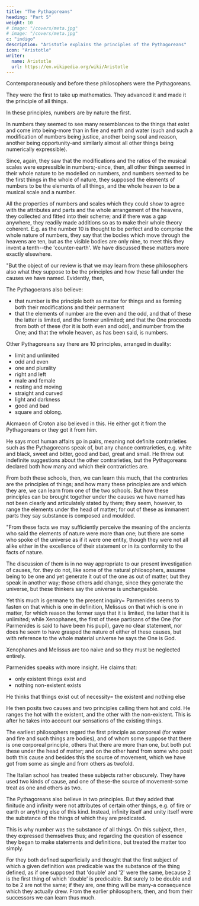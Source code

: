```yaml
---
title: "The Pythagoreans"
heading: "Part 5"
weight: 10
# image: "/covers/meta.jpg"
# image: "/covers/meta.jpg"
c: "indigo"
description: "Aristotle explains the principles of the Pythagoreans"
icon: "Aristotle"
writer:
  name: Aristotle
  url: https://en.wikipedia.org/wiki/Aristotle
---
```




Contemporaneously and before these philosophers were the Pythagoreans. 

They were the first to take up mathematics. They advanced it and made it the principle of all things. 

In these principles, numbers are by nature the first. 

In numbers they seemed to see many resemblances to the things that exist and come into being-more than in fire and earth and water (such and such a modification of numbers being justice, another being soul and reason, another being opportunity-and similarly almost all other things being numerically expressible).

Since, again, they saw that the modifications and the ratios of the musical scales were expressible in numbers;-since, then, all other things seemed in their whole nature to be modelled on numbers, and numbers seemed to be the first things in the whole of nature, they supposed the elements of numbers to be the elements of all things, and the whole heaven to be a musical scale and a number. 

All the properties of numbers and scales which they could show to agree with the attributes and parts and the whole arrangement of the heavens, they collected and fitted into their scheme; and if there was a gap anywhere, they readily made additions so as to make their whole theory coherent. E.g. as the number 10 is thought to be perfect and to comprise the whole nature of numbers, they say that the bodies which move through the heavens are ten, but as the visible bodies are only nine, to meet this they invent a tenth--the 'counter-earth'. We have discussed these matters more exactly elsewhere.

"But the object of our review is that we may learn from these philosophers also what they suppose to be the principles and how these fall under the causes we have named. Evidently, then, 

The Pythagoerans also believe:
- that number is the principle both as matter for things and as forming both their modifications and their permanent 
- that the elements of number are the even and the odd, and that of these the latter is limited, and the former unlimited; and that the One proceeds from both of these (for it is both even and odd), and number from the One; and that the whole heaven, as has been said, is numbers.

Other Pythagoreans say there are 10 principles, arranged in duality:
- limit and unlimited
- odd and even
- one and plurality
- right and left
- male and female
- resting and moving
- straight and curved
- light and darkness
- good and bad
- square and oblong. 

Alcmaeon of Croton also believed in this. He either got it from the Pythagoreans or they got it from him. 

He says most human affairs go in pairs, meaning not definite contrarieties such as the Pythagoreans speak of, but any chance contrarieties, e.g. white and black, sweet and bitter, good and bad, great and small. He threw out indefinite suggestions about the other contrarieties, but the Pythagoreans declared both how many and which their contraricties are.

From both these schools, then, we can learn this much, that the contraries are the principles of things; and how many these principles are and which they are, we can learn from one of the two schools. But how these principles can be brought together under the causes we have named has not been clearly and articulately stated by them; they seem, however, to range the elements under the head of matter; for out of these as immanent parts they say substance is composed and moulded.

"From these facts we may sufficiently perceive the meaning of the ancients who said the elements of nature were more than one; but there are some who spoke of the universe as if it were one entity, though they were not all alike either in the excellence of their statement or in its conformity to the facts of nature. 

The discussion of them is in no way appropriate to our present investigation of causes, for. they do not, like some of the natural philosophers, assume being to be one and yet generate it out of the one as out of matter, but they speak in another way; those others add change, since they generate the universe, but these thinkers say the universe is unchangeable. 

Yet this much is germane to the present inquiry= Parmenides seems to fasten on that which is one in definition, Melissus on that which is one in matter, for which reason the former says that it is limited, the latter that it is unlimited; while Xenophanes, the first of these partisans of the One (for Parmenides is said to have been his pupil), gave no clear statement, nor does he seem to have grasped the nature of either of these causes, but with reference to the whole material universe he says the One is God. 


Xenophanes and Melissus are too naive and so they must be neglected entirely. 

Parmenides speaks with more insight. He claims that:
- only existent things exist and
- nothing non-existent exists

He thinks that things exist out of necessity= the existent and nothing else

<!--  (on this we have spoken more clearly in our work on nature), but being forced to follow the observed facts, and supposing the existence of that which is one in definition, but more than one according to our sensations,  -->

He then posits two causes and two principles calling them hot and cold. He ranges the hot with the existent, and the other with the non-existent. This is after he takes into account our sensations of the existing things. 

The earliest philosophers regard the first principle as corporeal (for water and fire and such things are bodies), and of whom some suppose that there is one corporeal principle, others that there are more than one, but both put these under the head of matter; and on the other hand from some who posit both this cause and besides this the source of movement, which we have got from some as single and from others as twofold.

The Italian school has treated these subjects rather obscurely. They have used two kinds of cause, and one of these-the source of movement-some treat as one and others as two. 

The Pythagoreans also believe in two principles. But they added that finitude and infinity were not attributes of certain other things, e.g. of fire or earth or anything else of this kind. Instead, infinity itself and unity itself were the substance of the things of which they are predicated. 

This is why number was the substance of all things. On this subject, then, they expressed themselves thus; and regarding the question of essence they began to make statements and definitions, but treated the matter too simply. 

For they both defined superficially and thought that the first subject of which a given definition was predicable was the substance of the thing defined, as if one supposed that 'double' and '2' were the same, because 2 is the first thing of which 'double' is predicable. But surely to be double and to be 2 are not the same; if they are, one thing will be many-a consequence which they actually drew. From the earlier philosophers, then, and from their successors we can learn thus much.
